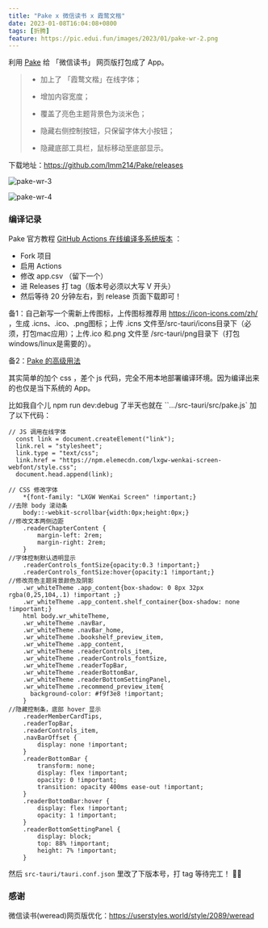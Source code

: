 ```yaml
---
title: "Pake x 微信读书 x 霞鹜文楷"
date: 2023-01-08T16:04:08+0800
tags: [折腾]
feature: https://pic.edui.fun/images/2023/01/pake-wr-2.png
---
```


利用 [Pake](https://github.com/tw93/Pake) 给 「微信读书」 网页版打包成了 App。

> - 加上了 「霞鹜文楷」在线字体；
> 
> - 增加内容宽度；
> 
> - 覆盖了亮色主题背景色为淡米色；
>
> - 隐藏右侧控制按钮，只保留字体大小按钮；
> 
> - 隐藏底部工具栏，鼠标移动至底部显示。

下载地址：<https://github.com/lmm214/Pake/releases>

<!--more-->

![pake-wr-3](https://pic.edui.fun/images/2023/01/pake-wr-3.png)

![pake-wr-4](https://pic.edui.fun/images/2023/01/pake-wr-4.png)

### 编译记录

Pake 官方教程 [GitHub Actions 在线编译多系统版本](https://github.com/tw93/Pake/wiki/GitHub-Actions-%E5%9C%A8%E7%BA%BF%E7%BC%96%E8%AF%91%E5%A4%9A%E7%B3%BB%E7%BB%9F%E7%89%88%E6%9C%AC) ：

- Fork 项目
- 启用 Actions
- 修改 app.csv （留下一个）
- 进 Releases 打 tag（版本号必须以大写 V 开头）
- 然后等待 20 分钟左右，到 release 页面下载即可！

备1：自己新写一个需新上传图标，上传图标推荐用 <https://icon-icons.com/zh/> ，生成 .icns、.ico、.png图标；上传 .icns 文件至/src-tauri/icons目录下（必须，打包mac应用）；上传.ico 和.png 文件至 /src-tauri/png目录下（打包windows/linux是需要的）。

备2：[Pake 的高级用法](https://github.com/tw93/Pake/wiki/Pake-%E7%9A%84%E9%AB%98%E7%BA%A7%E7%94%A8%E6%B3%95)

其实简单的加个 css ，差个 js 代码，完全不用本地部署编译环境。因为编译出来的也仅是当下系统的 App。

比如我自个儿 npm run dev:debug 了半天也就在 ``.../src-tauri/src/pake.js` 加了以下代码：

```
// JS 调用在线字体
  const link = document.createElement("link");
  link.rel = "stylesheet";
  link.type = "text/css";
  link.href = "https://npm.elemecdn.com/lxgw-wenkai-screen-webfont/style.css";
  document.head.append(link);
```

```
// CSS 修改字体
    *{font-family: "LXGW WenKai Screen" !important;}    
//去除 body 滚动条
    body::-webkit-scrollbar{width:0px;height:0px;}
//修改文本两侧边距
    .readerChapterContent {
        margin-left: 2rem;
        margin-right: 2rem;
    }
//字体控制默认透明显示
    .readerControls_fontSize{opacity:0.3 !important;}
    .readerControls_fontSize:hover{opacity:1 !important;}
//修改亮色主题背景颜色及阴影
    .wr_whiteTheme .app_content{box-shadow: 0 8px 32px rgba(0,25,104,.1) !important ;}
    .wr_whiteTheme .app_content.shelf_container{box-shadow: none !important;}
    html body.wr_whiteTheme,
    .wr_whiteTheme .navBar,
    .wr_whiteTheme .navBar_home,
    .wr_whiteTheme .bookshelf_preview_item,
    .wr_whiteTheme .app_content,
    .wr_whiteTheme .readerControls_item,
    .wr_whiteTheme .readerControls_fontSize,
    .wr_whiteTheme .readerTopBar,
    .wr_whiteTheme .readerBottomBar,
    .wr_whiteTheme .readerBottomSettingPanel,
    .wr_whiteTheme .recommend_preview_item{
      background-color: #f9f3e8 !important;
    }
//隐藏控制条，底部 hover 显示
    .readerMemberCardTips,
    .readerTopBar,
    .readerControls_item,
    .navBarOffset {
        display: none !important;
    }
    .readerBottomBar {
        transform: none;
        display: flex !important;
        opacity: 0 !important;
        transition: opacity 400ms ease-out !important;
    }
    .readerBottomBar:hover {
        display: flex !important;
        opacity: 1 !important;
    }
    .readerBottomSettingPanel {
        display: block;
        top: 88% !important;
        height: 7% !important;
    }
```

然后 `src-tauri/tauri.conf.json` 里改了下版本号，打 tag 等待完工！ 🤷‍♂️

### 感谢

微信读书(weread)网页版优化：<https://userstyles.world/style/2089/weread>
